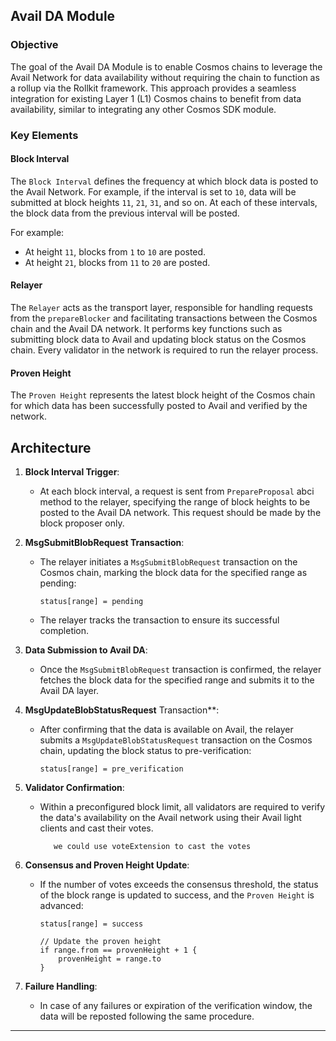 ## Avail DA Module

### Objective
The goal of the Avail DA Module is to enable Cosmos chains to leverage the Avail Network for data availability without requiring the chain to function as a rollup via the Rollkit framework. This approach provides a seamless integration for existing Layer 1 (L1) Cosmos chains to benefit from data availability, similar to integrating any other Cosmos SDK module.

### Key Elements

#### Block Interval
The `Block Interval` defines the frequency at which block data is posted to the Avail Network. For example, if the interval is set to `10`, data will be submitted at block heights `11`, `21`, `31`, and so on. At each of these intervals, the block data from the previous interval will be posted. 

For example:
- At height `11`, blocks from `1` to `10` are posted.
- At height `21`, blocks from `11` to `20` are posted.

#### Relayer
The `Relayer` acts as the transport layer, responsible for handling requests from the `prepareBlocker` and facilitating transactions between the Cosmos chain and the Avail DA network. It performs key functions such as submitting block data to Avail and updating block status on the Cosmos chain. Every validator in the network is required to run the relayer process.

#### Proven Height
The `Proven Height` represents the latest block height of the Cosmos chain for which data has been successfully posted to Avail and verified by the network.

## Architecture

1. **Block Interval Trigger**:
   - At each block interval, a request is sent from `PrepareProposal` abci method to the relayer, specifying the range of block heights to be posted to the Avail DA network. This request should be made by the block proposer only.

2. **MsgSubmitBlobRequest Transaction**:
   - The relayer initiates a `MsgSubmitBlobRequest` transaction on the Cosmos chain, marking the block data for the specified range as pending:
     ``` 
     status[range] = pending
     ```
   - The relayer tracks the transaction to ensure its successful completion.

3. **Data Submission to Avail DA**:
   - Once the `MsgSubmitBlobRequest` transaction is confirmed, the relayer fetches the block data for the specified range and submits it to the Avail DA layer.

4. **MsgUpdateBlobStatusRequest** Transaction**:
   - After confirming that the data is available on Avail, the relayer submits a `MsgUpdateBlobStatusRequest` transaction on the Cosmos chain, updating the block status to pre-verification:
     ``` 
     status[range] = pre_verification
     ```

5. **Validator Confirmation**:
   - Within a preconfigured block limit, all validators are required to verify the data's availability on the Avail network using their Avail light clients and cast their votes.

            we could use voteExtension to cast the votes
        
6. **Consensus and Proven Height Update**:
   - If the number of votes exceeds the consensus threshold, the status of the block range is updated to success, and the `Proven Height` is advanced:
     ``` 
     status[range] = success
     
     // Update the proven height
     if range.from == provenHeight + 1 {
         provenHeight = range.to
     }
     ```

7. **Failure Handling**:
   - In case of any failures or expiration of the verification window, the data will be reposted following the same procedure.

---
